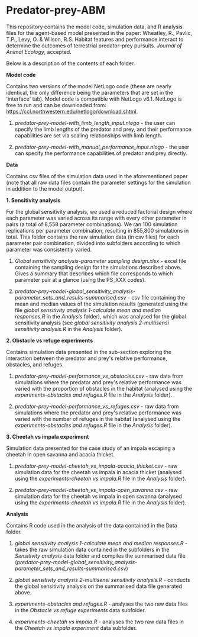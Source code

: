 # Predator-prey-ABM

This repository contains the model code, simulation data, and R analysis files for the agent-based model presented in the paper:
Wheatley, R., Pavlic, T.P., Levy, O. & Wilson, R.S. Habitat features and performance interact to determine the outcomes of terrestrial predator–prey pursuits. _Journal of Animal Ecology_, accepted.

Below is a description of the contents of each folder.



**Model code**

Contains two versions of the model NetLogo code (these are nearly identical, the only difference being the parameters that are set in the 'interface' tab). Model code is compatible with NetLogo v6.1. NetLogo is free to run and can be downloaded from: https://ccl.northwestern.edu/netlogo/download.shtml.

1. _predator-prey-model-with_limb_length_input.nlogo_ - the user can specify the limb lengths of the predator and prey, and their performance capabilities are set via scaling relationships with limb length.

2. _predator-prey-model-with_manual_performance_input.nlogo_ - the user can specify the performance capabilities of predator and prey directly.



**Data**

Contains csv files of the simulation data used in the aforementioned paper (note that all raw data files contain the parameter settings for the simulation in addition to the model output).

**1. Sensitivity analysis**

For the global sensitivity analysis, we used a reduced factorial design where each parameter was varied across its range with every other parameter in pairs (a total of 8,558 parameter combinations). We ran 100 simulation replications per parameter combination, resulting in 855,800 simulations in total. This folder contains the raw simulation data (in csv files) for each parameter pair combination, divided into subfolders according to which parameter was consistently varied. 

1. _Global sensitivity analysis-parameter sampling design.xlsx_ - excel file containing the sampling design for the simulations described above. Gives a summary that describes which file corresponds to which parameter pair at a glance (using the PS_XXX codes).

2. _predator-prey-model-global_sensitivity_analysis-parameter_sets_and_results-summarised.csv_ - csv file containing the mean and median values of the simulation results (generated using the file _global sensitivity analysis 1-calculate mean and median responses.R_ in the _Analysis_ folder), which was analysed for the global sensitivity analysis (see _global sensitivity analysis 2-multisensi sensitivity analysis.R_ in the _Analysis_ folder).

**2. Obstacle vs refuge experiments**

Contains simulation data presented in the sub-section exploring the interaction between the predator and prey's relative performance, obstacles, and refuges.

1. _predator-prey-model-performance_vs_obstacles.csv_ - raw data from simulations where the predator and prey's relative performance was varied with the proportion of obstacles in the habitat (analysed using the _experiments-obstacles and refuges.R_ file in the _Analysis_ folder).

2. _predator-prey-model-performance_vs_refuges.csv_ - raw data from simulations where the predator and prey's relative performance was varied with the number of refuges in the habitat (analysed using the _experiments-obstacles and refuges.R_ file in the _Analysis_ folder).


**3. Cheetah vs impala experiment**

Simulation data presented for the case study of an impala escaping a cheetah in open savanna and acacia thicket.

1. _predator-prey-model-cheetah_vs_impala-acacia_thicket.csv_ - raw simulation data for the cheetah vs impala in acacia thicket (analysed using the _experiments-cheetah vs impala.R_ file in the _Analysis_ folder).

2. _predator-prey-model-cheetah_vs_impala-open_savanna.csv_ - raw simulation data for the cheetah vs impala in open savanna (analysed using the _experiments-cheetah vs impala.R_ file in the _Analysis_ folder).



**Analysis**

Contains R code used in the analysis of the data contained in the Data folder.

1. _global sensitivity analysis 1-calculate mean and median responses.R_ - takes the raw simulation data contained in the subfolders in the _Sensitivity analysis_ data folder and compiles the summarised data file (_predator-prey-model-global_sensitivity_analysis-parameter_sets_and_results-summarised.csv_)

2. _global sensitivity analysis 2-multisensi sensitivity analysis.R_ - conducts the global sensitivity analysis on the summarised data file generated above.

3. _experiments-obstacles and refuges.R_ - analyses the two raw data files in the _Obstacle vs refuge experiments_ data subfolder.

4. _experiments-cheetah vs impala.R_ - analyses the two raw data files in the _Cheetah vs impala experiment_ data subfolder.
